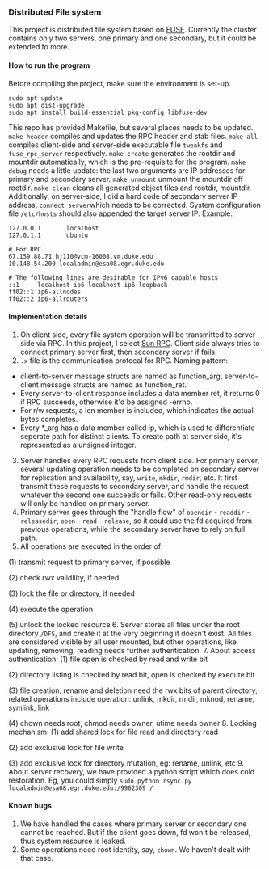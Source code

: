 ### Distributed File system
This project is distributed file system based on [FUSE](https://github.com/libfuse/libfuse). Currently the cluster contains only two servers, one primary and one secondary, but it could be extended to more.

#### How to run the program
Before compiling the project, make sure the environment is set-up.
```
sudo apt update 
sudo apt dist-upgrade 
sudo apt install build-essential pkg-config libfuse-dev
```
This repo has provided Makefile, but several places needs to be updated.
`make header` compiles and updates the RPC header and stab files.
`make all` compiles client-side and server-side executable file `tweakfs` and `fuse_rpc_server` respectively.
`make create` generates the rootdir and mountdir automatically, which is the pre-requisite for the program.
`make debug` needs a little update: the last two arguments are IP addresses for primary and secondary server.
`make unmount` unmount the mountdir off rootdir.
`make clean` cleans all generated object files and rootdir, mountdir.
Additionally, on server-side, I did a hard code of secondary server IP address, ``connect_server``which needs to be corrected.
System configuration file `/etc/hosts` should also appended the target server IP. Example:
```
127.0.0.1       localhost
127.0.1.1       ubuntu

# For RPC.
67.159.88.71 hj110@vcm-16008.vm.duke.edu
10.148.54.200 localadmin@esa08.egr.duke.edu

# The following lines are desirable for IPv6 capable hosts
::1     localhost ip6-localhost ip6-loopback
ff02::1 ip6-allnodes
ff02::2 ip6-allrouters
```

#### Implementation details
1. On client side, every file system operation will be transmitted to server side via RPC. In this project, I select [Sun RPC](https://docs.oracle.com/cd/E19683-01/816-1435/6m7rrfn9k/index.html). Client side always tries to connect primary server first, then secondary server if fails.
2. `.x` file is the communication protocal for RPC.
Naming pattern:
- client-to-server message structs are named as function_arg, server-to-client message structs are named as function_ret.
- Every server-to-client response includes a data member ret, it returns 0 if RPC succeeds, otherwise it'd be assigned -errno.
- For r/w requests, a len member is included, which indicates the actual bytes completes.
- Every *_arg has a data member called ip, which is used to differentiate seperate path for distinct clients. To create path at server side, it's represented as a unsigned integer.
3. Server handles every RPC requests from client side.
For primary server, several updating operation needs to be completed on secondary server for replication and availability, say, `write`, `mkdir`, `rmdir`, etc. It first transmit these requests to secondary server, and handle the request whatever the second one succeeds or fails. Other read-only requests will only be handled on primary server.
4. Primary server goes through the "handle flow" of `opendir` - `readdir` - `releasedir`, `open` - `read` - `release`, so it could use the fd acquired from previous operations, while the secondary server have to rely on full path.
5. All operations are executed in the order of:

(1) transmit request to primary server, if possible

(2) check rwx validility, if needed

(3) lock the file or directory, if needed

(4) execute the operation

(5) unlock the locked resource
6. Server stores all files under the root directory `/DFS`, and create it at the very beginning it doesn't exist. All files are considered visible by all user mounted, but other operations, like updating, removing, reading needs further authentication.
7. About access authentication:
(1) file open is checked by read and write bit

(2) directory listing is checked by read bit, open is checked by execute bit

(3) file creation, rename and deletion need the rwx bits of parent directory, related operations include operation: unlink, mkdir, rmdir, mknod, rename, symlink, link

(4) chown needs root, chmod needs owner, utime needs owner
8. Locking mechanism:
(1) add shared lock for file read and directory read

(2) add exclusive lock for file write

(3) add exclusive lock for directory mutation, eg: rename, unlink, etc
9. About server recovery, we have provided a python script which does cold restoration. Eg, you could simply `sudo python rsync.py localadmin@esa08.egr.duke.edu:/9962309 /`

#### Known bugs
1. We have handled the cases where primary server or secondary one cannot be reached. But if the client goes down, fd won't be released, thus system resource is leaked.
2. Some operations need root identity, say, `chown`. We haven't dealt with that case.